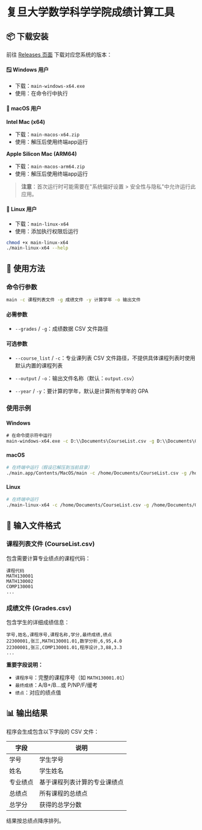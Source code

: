 # 复旦大学数学科学学院成绩计算工具

## 📦 下载安装

前往 [Releases 页面](https://github.com/LvDAO/Fudan-Math-Grade-Computing/releases) 下载对应您系统的版本：

#### 🪟 Windows 用户

- 下载：`main-windows-x64.exe`
- 使用：在命令行中执行

#### 🍎 macOS 用户

**Intel Mac (x64)**

- 下载：`main-macos-x64.zip`
- 使用：解压后使用终端app运行

**Apple Silicon Mac (ARM64)**

- 下载：`main-macos-arm64.zip`
- 使用：解压后使用终端app运行

> **注意**：首次运行时可能需要在"系统偏好设置 > 安全性与隐私"中允许运行此应用。

#### 🐧 Linux 用户

- 下载：`main-linux-x64`
- 使用：添加执行权限后运行

```bash
chmod +x main-linux-x64
./main-linux-x64 --help
```

## 🚀 使用方法

### 命令行参数

```bash
main -c 课程列表文件 -g 成绩文件 -y 计算学年 -o 输出文件
```

#### 必需参数

- `--grades` / `-g`：成绩数据 CSV 文件路径

#### 可选参数

- `--course_list` / `-c`：专业课列表 CSV 文件路径，不提供具体课程列表时使用默认内置的课程列表

- `--output` / `-o`：输出文件名称（默认：`output.csv`）

- `--year` / `-y`：要计算的学年，默认是计算所有学年的 GPA
### 使用示例

#### Windows

```cmd
# 在命令提示符中运行
main-windows-x64.exe -c D:\\Documents\CourseList.csv -g D:\\Documents\Grades.csv -o result.csv -y 2024-2025
```

#### macOS

```bash
# 在终端中运行（假设已解压到当前目录）
./main.app/Contents/MacOS/main -c /home/Documents/CourseList.csv -g /home/Documents/Grades.csv -o result.csv -y 2024-2025
```

#### Linux

```bash
# 在终端中运行
./main-linux-x64 -c /home/Documents/CourseList.csv -g /home/Documents/Grades.csv -o result.csv -y 2024-2025
```

## 📄 输入文件格式

### 课程列表文件 (CourseList.csv)

包含需要计算专业绩点的课程代码：

```csv
课程代码
MATH130001
MATH130002
COMP130001
...
```

### 成绩文件 (Grades.csv)

包含学生的详细成绩信息：

```csv
学号,姓名,课程序号,课程名称,学分,最终成绩,绩点
22300001,张三,MATH130001.01,数学分析,6,95,4.0
22300001,张三,COMP130001.01,程序设计,3,88,3.3
...
```

**重要字段说明：**

- `课程序号`：完整的课程序号（如 `MATH130001.01`）
- `最终成绩`：A/B+/B...或 P/NP/F/缓考
- `绩点`：对应的绩点值

## 📊 输出结果

程序会生成包含以下字段的 CSV 文件：

| 字段     | 说明                         |
| -------- | ---------------------------- |
| 学号     | 学生学号                     |
| 姓名     | 学生姓名                     |
| 专业绩点 | 基于课程列表计算的专业课绩点 |
| 总绩点   | 所有课程的总绩点             |
| 总学分   | 获得的总学分数               |

结果按总绩点降序排列。
